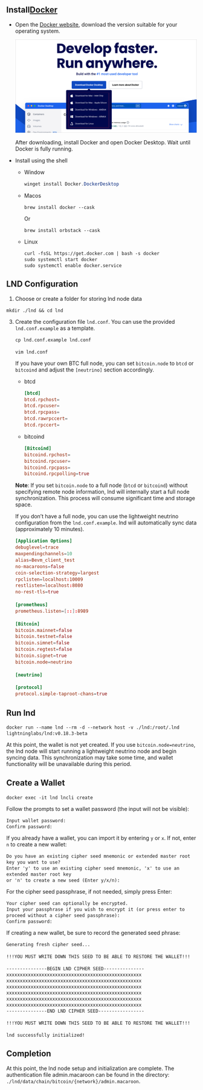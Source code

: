 ## Install[Docker](https://www.docker.com/)

- Open the [Docker website](https://www.docker.com/), download the version suitable for your operating system.

  ![image-20241128wGu4uZRu@2x](../assets/images/image-20241128wGu4uZRu@2x.png)

  After downloading, install Docker and open Docker Desktop. Wait until Docker is fully running.

- Install using the shell

  - Window

    ```powershell
    winget install Docker.DockerDesktop
    ```

  - Macos

    ```shell
    brew install docker --cask
    ```

    Or

    ```shell
    brew install orbstack --cask
    ```

    

  - Linux

    ```shell
    curl -fsSL https://get.docker.com | bash -s docker
    sudo systemctl start docker
    sudo systemctl enable docker.service
    ```


## LND Configuration

1.  Choose or create a folder for storing lnd node data

   ```shell
   mkdir ./lnd && cd lnd
   ```

   

   3. Create the configuration file `lnd.conf`. You can use the provided `lnd.conf.example` as a template.

      ```shell
      cp lnd.conf.example lnd.conf
      
      vim lnd.conf
      ```

      If you have your own BTC full node, you can set `bitcoin.node` to `btcd` or `bitcoind` and adjust the `[neutrino]` section accordingly.

      - btcd

        ```toml
        [btcd]
        btcd.rpchost=
        btcd.rpcuser=
        btcd.rpcpass=
        btcd.rawrpccert=
        btcd.rpccert=
        ```
      
        

      - bitcoind

        ``` toml
        [Bitcoind]
        bitcoind.rpchost=
        bitcoind.rpcuser=
        bitcoind.rpcpass=
        bitcoind.rpcpolling=true
        ```
      
      **Note**: If you set `bitcoin.node` to a full node (`btcd` or `bitcoind`) without specifying remote node information, lnd will internally start a full node synchronization. This process will consume significant time and storage space.

      

      If you don’t have a full node, you can use the lightweight neutrino configuration from the `lnd.conf.example`. lnd will automatically sync data (approximately 10 minutes).

      ```toml
      [Application Options]
      debuglevel=trace
      maxpendingchannels=10
      alias=Bevm_client_test
      no-macaroons=false
      coin-selection-strategy=largest
      rpclisten=localhost:10009
      restlisten=localhost:8080
      no-rest-tls=true
      
      [prometheus]
      prometheus.listen=[::]:8989
      
      [Bitcoin]
      bitcoin.mainnet=false
      bitcoin.testnet=false
      bitcoin.simnet=false
      bitcoin.regtest=false
      bitcoin.signet=true
      bitcoin.node=neutrino
      
      [neutrino]
      
      [protocol]
      protocol.simple-taproot-chans=true
      ```

## Run lnd

```shell
docker run --name lnd --rm -d --network host -v ./lnd:/root/.lnd lightninglabs/lnd:v0.18.3-beta
```

At this point, the wallet is not yet created. If you use `bitcoin.node=neutrino`, the lnd node will start running a lightweight neutrino node and begin syncing data. This synchronization may take some time, and wallet functionality will be unavailable during this period.

## Create a Wallet

```shell
docker exec -it lnd lncli create
```

Follow the prompts to set a wallet password (the input will not be visible):

```shell
Input wallet password:
Confirm password:
```

If you already have a wallet, you can import it by entering `y` or `x`. If not, enter `n` to create a new wallet:

``` shell
Do you have an existing cipher seed mnemonic or extended master root key you want to use?
Enter 'y' to use an existing cipher seed mnemonic, 'x' to use an extended master root key
or 'n' to create a new seed (Enter y/x/n):
```

For the cipher seed passphrase, if not needed, simply press Enter:

```shell
Your cipher seed can optionally be encrypted.
Input your passphrase if you wish to encrypt it (or press enter to proceed without a cipher seed passphrase):
Confirm password:
```

If creating a new wallet, be sure to record the generated seed phrase:

```shell
Generating fresh cipher seed...

!!!YOU MUST WRITE DOWN THIS SEED TO BE ABLE TO RESTORE THE WALLET!!!

---------------BEGIN LND CIPHER SEED---------------
xxxxxxxxxxxxxxxxxxxxxxxxxxxxxxxxxxxxxxxxxxxxxxxxxx
xxxxxxxxxxxxxxxxxxxxxxxxxxxxxxxxxxxxxxxxxxxxxxxxxx
xxxxxxxxxxxxxxxxxxxxxxxxxxxxxxxxxxxxxxxxxxxxxxxxxx
xxxxxxxxxxxxxxxxxxxxxxxxxxxxxxxxxxxxxxxxxxxxxxxxxx
xxxxxxxxxxxxxxxxxxxxxxxxxxxxxxxxxxxxxxxxxxxxxxxxxx
xxxxxxxxxxxxxxxxxxxxxxxxxxxxxxxxxxxxxxxxxxxxxxxxxx
---------------END LND CIPHER SEED-----------------

!!!YOU MUST WRITE DOWN THIS SEED TO BE ABLE TO RESTORE THE WALLET!!!

lnd successfully initialized!
```



## Completion

At this point, the lnd node setup and initialization are complete. The authentication file admin.macaroon can be found in the directory: `./lnd/data/chain/bitcoin/{network}/admin.macaroon`.



